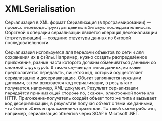 # XMLSerialisation
Сериализация в XML формат
Сериализация (в программировании) — процесс перевода структуры данных в битовую последовательность. Обратной к операции сериализации является операция десериализации (структуризации) — создание структуры данных из битовой последовательности.

Сериализация используется для передачи объектов по сети и для сохранения их в файлы. Например, нужно создать распределённое приложение, разные части которого должны обмениваться данными со сложной структурой. В таком случае для типов данных, которые предполагается передавать, пишется код, который осуществляет сериализацию и десериализацию. Объект заполняется нужными данными, затем вызывается код сериализации, в результате получается, например, XML-документ. Результат сериализации передаётся принимающей стороне по, скажем, электронной почте или HTTP. Приложение-получатель создаёт объект того же типа и вызывает код десериализации, в результате получая объект с теми же данными, что были в объекте приложения-отправителя. По такой схеме работает, например, сериализация объектов через SOAP в Microsoft .NET.

